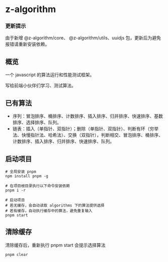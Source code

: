 # z-algorithm
### 更新提示 
由于新增 @z-algorithm/core、 @z-algorithm/utils、uuidjs 包，更新后为避免报错请重新安装依赖。

## 概览
一个 javascript 的算法运行和性能测试框架。

写给前端小伙伴们学习、测试算法。
## 已有算法
- 序列：冒泡排序、桶排序、计数排序、插入排序、归并排序、快速排序、基数排序、选择排序、队列。
- 链表：插入（单指针、双指针）；删除（单指针、双指针）、判断有环（穷举法、快慢指针法、哈希法）、交换（双指针），判断相交、冒泡排序、桶排序、计数排序、插入排序、归并排序、快速排序、队列。

## 启动项目
~~~shell
# 全局安装 pnpm
npm install pnpm -g

# 在项目根目录执行以下命令安装依赖
pnpm i -r

# 启动项目
# 若无缓存，会自动读取 algorithms 下的算法提供选择
# 若有缓存，自动执行缓存中的算法，避免重复输入
pnpm start
~~~

## 清除缓存
清除缓存后，重新执行 pnpm start 会提示选择算法
~~~shell
pnpm clear
~~~